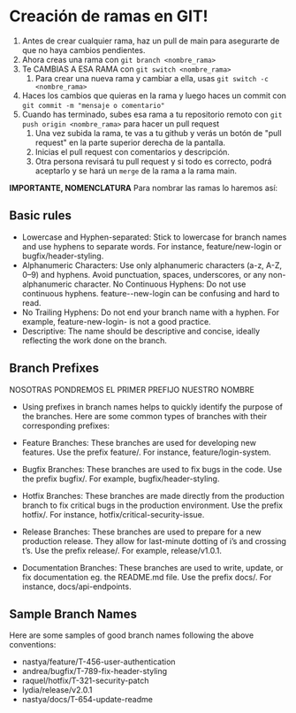 # Creación de ramas en GIT!

1. Antes de crear cualquier rama, haz un pull de main para asegurarte de que no haya cambios pendientes.
2. Ahora creas una rama con `git branch <nombre_rama>`
3. Te CAMBIAS A ESA RAMA con `git switch <nombre_rama>`
   1. Para crear una nueva rama y cambiar a ella, usas `git switch -c <nombre_rama>`
4. Haces los cambios que quieras en la rama y luego haces un commit con `git commit -m "mensaje o comentario"`
5. Cuando has terminado, subes esa rama a tu repositorio remoto con `git push origin <nombre_rama>` para hacer un pull request
      1. Una vez subida la rama, te vas a tu github y verás un botón de "pull request" en la parte superior derecha de la pantalla.
      2. Inicias el pull request con comentarios y descripción.
      3. Otra persona revisará tu pull request y si todo es correcto, podrá aceptarlo y se hará un `merge` de la rama a la rama main.

**IMPORTANTE, NOMENCLATURA**
Para nombrar las ramas lo haremos así:

## Basic rules

- Lowercase and Hyphen-separated: Stick to lowercase for branch names and use hyphens to separate words. For instance, feature/new-login or bugfix/header-styling.
- Alphanumeric Characters: Use only alphanumeric characters (a-z, A-Z, 0–9) and hyphens. Avoid punctuation, spaces, underscores, or any non-alphanumeric character.
No Continuous Hyphens: Do not use continuous hyphens. feature--new-login can be confusing and hard to read.
- No Trailing Hyphens: Do not end your branch name with a hyphen. For example, feature-new-login- is not a good practice.
- Descriptive: The name should be descriptive and concise, ideally reflecting the work done on the branch.

## Branch Prefixes

NOSOTRAS PONDREMOS EL PRIMER PREFIJO NUESTRO NOMBRE

- Using prefixes in branch names helps to quickly identify the purpose of the branches. Here are some common types of branches with their corresponding prefixes:

- Feature Branches: These branches are used for developing new features. Use the prefix feature/. For instance, feature/login-system.
  
- Bugfix Branches: These branches are used to fix bugs in the code. Use the prefix bugfix/. For example, bugfix/header-styling.
  
- Hotfix Branches: These branches are made directly from the production branch to fix critical bugs in the production environment. Use the prefix hotfix/. For instance, hotfix/critical-security-issue.
  
- Release Branches: These branches are used to prepare for a new production release. They allow for last-minute dotting of i’s and crossing t’s. Use the prefix release/. For example, release/v1.0.1.

- Documentation Branches: These branches are used to write, update, or fix documentation eg. the README.md file. Use the prefix docs/. For instance, docs/api-endpoints.

## Sample Branch Names 

Here are some samples of good branch names following the above conventions:

- nastya/feature/T-456-user-authentication
- andrea/bugfix/T-789-fix-header-styling
- raquel/hotfix/T-321-security-patch
- lydia/release/v2.0.1
- nastya/docs/T-654-update-readme